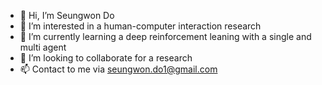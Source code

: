 - 👋 Hi, I’m Seungwon Do
- 👀 I’m interested in a human-computer interaction research
- 🌱 I’m currently learning a deep reinforcement leaning with a single and multi agent
- 💞️ I’m looking to collaborate for a research
- 📫 Contact to me via seungwon.do1@gmail.com

<!---
dodoseung/dodoseung is a ✨ special ✨ repository because its `README.md` (this file) appears on your GitHub profile.
You can click the Preview link to take a look at your changes.
--->
